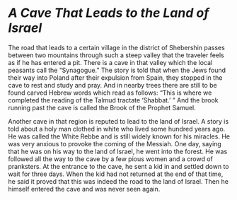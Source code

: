 # ***A Cave That Leads to the Land of Israel***



The road that leads to a certain village in the district of Shebershin passes between two mountains through such a steep valley that the traveler feels as if he has entered a pit. There is a cave in that valley which the local peasants call the “Synagogue.” The story is told that when the Jews found their way into Poland after their expulsion from Spain, they stopped in the cave to rest and study and pray. And in nearby trees there are still to be found carved Hebrew words which read as follows: “This is where we completed the reading of the Talmud tractate ‘Shabbat.’ ” And the brook running past the cave is called the Brook of the Prophet Samuel.

Another cave in that region is reputed to lead to the land of Israel. A story is told about a holy man clothed in white who lived some hundred years ago. He was called the White Rebbe and is still widely known for his miracles. He was very anxious to provoke the coming of the Messiah. One day, saying that he was on his way to the land of Israel, he went into the forest. He was followed all the way to the cave by a few pious women and a crowd of pranksters. At the entrance to the cave, he sent a kid in and settled down to wait for three days. When the kid had not returned at the end of that time, he said it proved that this was indeed the road to the land of Israel. Then he himself entered the cave and was never seen again.